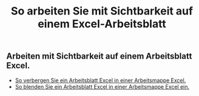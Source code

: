 ﻿---
title: So arbeiten Sie mit Sichtbarkeit auf einem Excel-Arbeitsblatt
second_title: Aspose.Cells Cloud Documen
linktitle: Sichtbarkeit
type: docs
url: /de/worksheets/panes/
keywords: How to work with visibility on an Excel worksheet
description: Aspose.Cells Cloud REST API unterstützt die Arbeit mit Sichtbarkeit auf einem Excel Arbeitsblatt. SDK unterstützt verschiedene Entwicklungssprachen. Dazu gehören Android, C#, Go, Java, NodeJS, Perl, PHP, Python, Ruby und Swift
weight: 20
kwords: Excel, Office Cloud, REST API, Tabellenkalkulation, PDF, CSV, Json, Markdown, So arbeiten Sie mit Sichtbarkeit auf einem Excel-Arbeitsblatt
---
## Arbeiten mit Sichtbarkeit auf einem Arbeitsblatt Excel.

- [So verbergen Sie ein Arbeitsblatt Excel in einer Arbeitsmappe Excel.](/cells/de/worksheets/hide/) 
- [So blenden Sie ein Arbeitsblatt Excel in einer Arbeitsmappe Excel ein.](/cells/de/worksheets/unhide/) 


